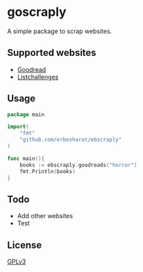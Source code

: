 # goscraply
A simple package to scrap websites.

## Supported websites
* [Goodread](https://goodread.com)
* [Listchallenges](http://listchallenges.com)

## Usage
```go
package main

import(
    "fmt"
    "github.com/erbesharat/ebscraply"
)

func main(){
    books := ebscraply.goodreads("horror")
    fmt.Println(books)
}
```
## Todo
* Add other websites
* Test

## License
[GPLv3](https://www.gnu.org/licenses/gpl-3.0.txt)
